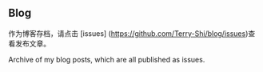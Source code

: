 Blog
----

作为博客存档，请点击 [issues] (https://github.com/Terry-Shi/blog/issues)查看发布文章。

Archive of my blog posts, which are all published as issues.
